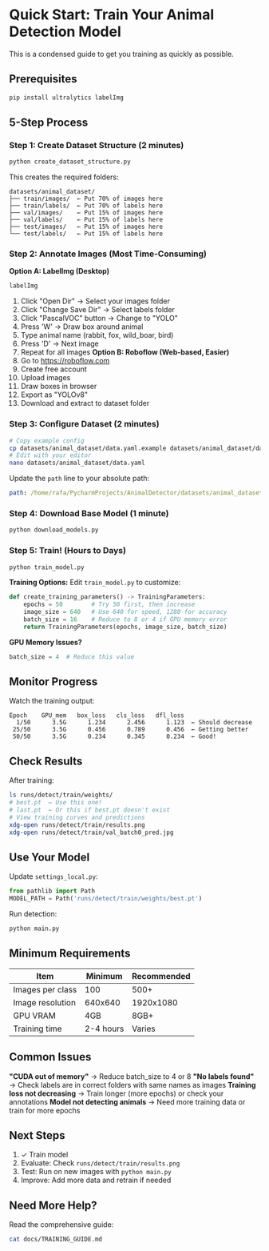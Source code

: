 # Quick Start: Train Your Animal Detection Model
This is a condensed guide to get you training as quickly as possible.
## Prerequisites
```bash
pip install ultralytics labelImg
```
## 5-Step Process
### Step 1: Create Dataset Structure (2 minutes)
```bash
python create_dataset_structure.py
```
This creates the required folders:
```
datasets/animal_dataset/
├── train/images/  ← Put 70% of images here
├── train/labels/  ← Put 70% of labels here
├── val/images/    ← Put 15% of images here
├── val/labels/    ← Put 15% of labels here
├── test/images/   ← Put 15% of images here
└── test/labels/   ← Put 15% of labels here
```
### Step 2: Annotate Images (Most Time-Consuming)
**Option A: LabelImg (Desktop)**
```bash
labelImg
```
1. Click "Open Dir" → Select your images folder
2. Click "Change Save Dir" → Select labels folder
3. Click "PascalVOC" button → Change to "YOLO"
4. Press 'W' → Draw box around animal
5. Type animal name (rabbit, fox, wild_boar, bird)
6. Press 'D' → Next image
7. Repeat for all images
**Option B: Roboflow (Web-based, Easier)**
1. Go to https://roboflow.com
2. Create free account
3. Upload images
4. Draw boxes in browser
5. Export as "YOLOv8"
6. Download and extract to dataset folder
### Step 3: Configure Dataset (2 minutes)
```bash
# Copy example config
cp datasets/animal_dataset/data.yaml.example datasets/animal_dataset/data.yaml
# Edit with your editor
nano datasets/animal_dataset/data.yaml
```
Update the `path` line to your absolute path:
```yaml
path: /home/rafa/PycharmProjects/AnimalDetector/datasets/animal_dataset
```
### Step 4: Download Base Model (1 minute)
```bash
python download_models.py
```
### Step 5: Train! (Hours to Days)
```bash
python train_model.py
```
**Training Options:**
Edit `train_model.py` to customize:
```python
def create_training_parameters() -> TrainingParameters:
    epochs = 50        # Try 50 first, then increase
    image_size = 640   # Use 640 for speed, 1280 for accuracy
    batch_size = 16    # Reduce to 8 or 4 if GPU memory error
    return TrainingParameters(epochs, image_size, batch_size)
```
**GPU Memory Issues?**
```python
batch_size = 4  # Reduce this value
```
## Monitor Progress
Watch the training output:
```
Epoch    GPU_mem   box_loss   cls_loss   dfl_loss
  1/50      3.5G      1.234      2.456      1.123  ← Should decrease
 25/50      3.5G      0.456      0.789      0.456  ← Getting better
 50/50      3.5G      0.234      0.345      0.234  ← Good!
```
## Check Results
After training:
```bash
ls runs/detect/train/weights/
# best.pt  ← Use this one!
# last.pt  ← Or this if best.pt doesn't exist
# View training curves and predictions
xdg-open runs/detect/train/results.png
xdg-open runs/detect/train/val_batch0_pred.jpg
```
## Use Your Model
Update `settings_local.py`:
```python
from pathlib import Path
MODEL_PATH = Path('runs/detect/train/weights/best.pt')
```
Run detection:
```bash
python main.py
```
## Minimum Requirements
| Item | Minimum | Recommended |
|------|---------|-------------|
| Images per class | 100 | 500+ |
| Image resolution | 640x640 | 1920x1080 |
| GPU VRAM | 4GB | 8GB+ |
| Training time | 2-4 hours | Varies |
## Common Issues
**"CUDA out of memory"**
→ Reduce batch_size to 4 or 8
**"No labels found"**
→ Check labels are in correct folders with same names as images
**Training loss not decreasing**
→ Train longer (more epochs) or check your annotations
**Model not detecting animals**
→ Need more training data or train for more epochs
## Next Steps
1. ✓ Train model
2. Evaluate: Check `runs/detect/train/results.png`
3. Test: Run on new images with `python main.py`
4. Improve: Add more data and retrain if needed
## Need More Help?
Read the comprehensive guide:
```bash
cat docs/TRAINING_GUIDE.md
```
